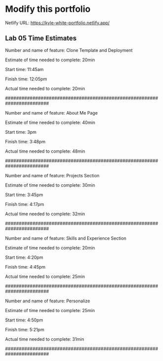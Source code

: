 # Modify this portfolio

Netlify URL: https://kyle-white-portfolio.netlify.app/


## Lab 05 Time Estimates

Number and name of feature: Clone Template and Deployment

Estimate of time needed to complete: 20min

Start time: 11:45am

Finish time: 12:05pm

Actual time needed to complete: 20min

########################################################################

Number and name of feature: About Me Page

Estimate of time needed to complete: 40min

Start time: 3pm

Finish time: 3:48pm

Actual time needed to complete: 48min

########################################################################

Number and name of feature: Projects Section

Estimate of time needed to complete: 30min

Start time: 3:45pm

Finish time: 4:17pm

Actual time needed to complete: 32min

########################################################################

Number and name of feature: Skills and Experience Section

Estimate of time needed to complete: 20min

Start time: 4:20pm

Finish time: 4:45pm

Actual time needed to complete: 25min

########################################################################

Number and name of feature: Personalize

Estimate of time needed to complete: 25min

Start time: 4:50pm

Finish time: 5:21pm

Actual time needed to complete: 31min

########################################################################
